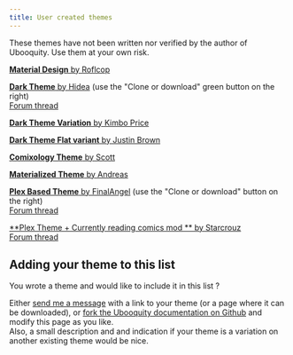 ```yaml
---
title: User created themes
---
```


<div class="infobox">
    These themes have not been written nor verified by the author of Ubooquity. Use them at your own risk.
</div>

[**Material Design** by Roflcop](http://ubooquity.userecho.com/topic/620813-customized-modern-theme)

[**Dark Theme** by Hidea](https://github.com/adelatour11/darktheme) (use the "Clone or download" green button on the right)  
[Forum thread](http://ubooquity.userecho.com/topic/635839-working-on-a-new-theme/)

[**Dark Theme Variation** by Kimbo Price](http://ubooquity.userecho.com/topic/635839-dark-theme-for-ubooquity-available/#comment-1533101)

[**Dark Theme Flat variant** by Justin Brown](https://drive.google.com/file/d/0B2UyNSVyI_nRbzNZak9pUFZQQ2M/view?usp=sharing)

[**Comixology Theme** by Scott](http://ubooquity.userecho.com/topic/1061595-comixology-theme/)

[**Materialized Theme** by Andreas](http://ubooquity.userecho.com/topics/456-materialized-theme-for-ubooquity/)

[**Plex Based Theme** by FinalAngel](https://github.com/FinalAngel/plextheme) (use the "Clone or download" button on the right)  
[Forum thread](https://ubooquity.userecho.com/communities/1/topics/666-plex-based-theme)

[**Plex Theme + Currently reading comics mod ** by Starcrouz](https://bit.ly/2Khd29R)  
[Forum thread](https://ubooquity.userecho.com/communities/1/topics/863-the-all-currently-reading-comics-mod-for-plex-theme)


## Adding your theme to this list

You wrote a theme and would like to include it in this list ?

 Either [send me a message](http://vaemendis.net/ubooquity/contact) with a link to your theme (or a page where it can be downloaded), or [fork the Ubooquity documentation on Github](https://github.com/vaemendis/ubooquity-doc) and modify this page as you like.  
 Also, a small description and and indication if your theme is a variation on another existing theme would be nice.
